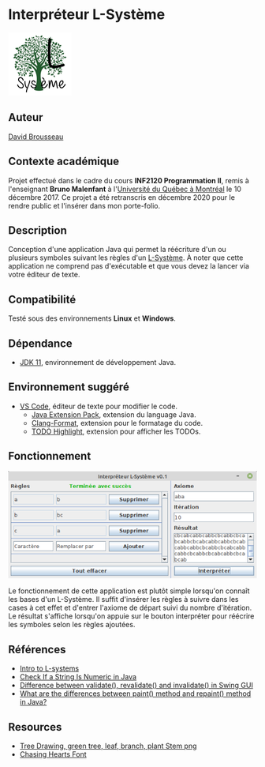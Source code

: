 # Interpréteur L-Système
<img src="res/icon.png" alt="Icône de l'application" width="128"/>

## Auteur
[David Brousseau](mailto:davousseau@gmail.com)

## Contexte académique
Projet effectué dans le cadre du cours **INF2120 Programmation II**, remis à l'enseignant **Bruno Malenfant** à l'[Université du Québec à Montréal](https://etudier.uqam.ca/) le 10 décembre 2017. Ce projet a été retranscris en décembre 2020 pour le rendre public et l'insérer dans mon porte-folio.

## Description
Conception d'une application Java qui permet la réécriture d'un ou plusieurs symboles suivant les règles d'un [L-Système](https://fr.wikipedia.org/wiki/L-Syst%C3%A8me). À noter que cette application ne comprend pas d'exécutable et que vous devez la lancer via votre éditeur de texte.

## Compatibilité
Testé sous des environnements **Linux** et **Windows**.

## Dépendance
- [JDK 11](https://openjdk.java.net/projects/jdk/11/), environnement de développement Java.

## Environnement suggéré
- [VS Code](https://code.visualstudio.com/), éditeur de texte pour modifier le code.
    - [Java Extension Pack](https://marketplace.visualstudio.com/items?itemName=vscjava.vscode-java-pack), extension du language Java.
    - [Clang-Format](https://marketplace.visualstudio.com/items?itemName=xaver.clang-format), extension pour le formatage du code.
    - [TODO Highlight](https://marketplace.visualstudio.com/items?itemName=wayou.vscode-todo-highlight), extension pour afficher les TODOs.

## Fonctionnement
![Capture d'écran de l'application](res/l-system.png)

Le fonctionnement de cette application est plutôt simple lorsqu'on connaît les bases d'un L-Système. Il suffit d'insérer les règles à suivre dans les cases à cet effet et d'entrer l'axiome de départ suivi du nombre d'itération. Le résultat s'affiche lorsqu'on appuie sur le bouton interpréter pour réécrire les symboles selon les règles ajoutées.

## Références
- [Intro to L-systems](https://morphocode.com/intro-to-l-systems/)
- [Check If a String Is Numeric in Java](https://www.baeldung.com/java-check-string-number)
- [Difference between validate(), revalidate() and invalidate() in Swing GUI](https://stackoverflow.com/questions/9510125/difference-between-validate-revalidate-and-invalidate-in-swing-gui)
- [What are the differences between paint() method and repaint() method in Java?](https://www.tutorialspoint.com/what-are-the-differences-between-paint-method-and-repaint-method-in-java)

## Resources
- [Tree Drawing, green tree, leaf, branch, plant Stem png](https://www.pngwing.com/en/free-png-zflyc)
- [Chasing Hearts Font](https://www.1001fonts.com/chasing-hearts-font.html)
